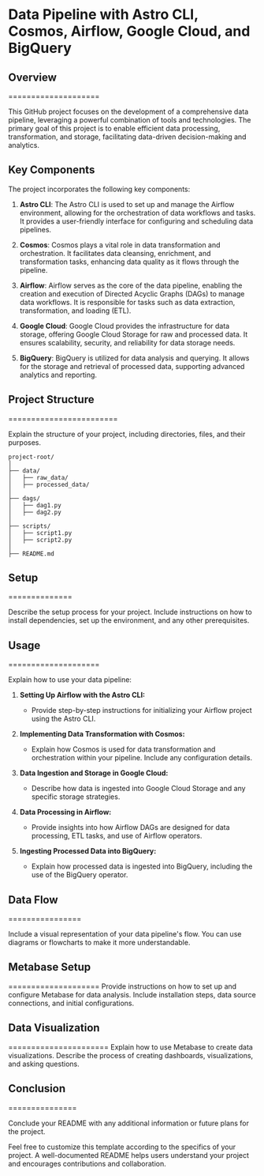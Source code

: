 # Data Pipeline with Astro CLI, Cosmos, Airflow, Google Cloud, and BigQuery


## Overview
====================

This GitHub project focuses on the development of a comprehensive data pipeline, leveraging a powerful combination of tools and technologies. The primary goal of this project is to enable efficient data processing, transformation, and storage, facilitating data-driven decision-making and analytics.

## Key Components

The project incorporates the following key components:

1. **Astro CLI**: The Astro CLI is used to set up and manage the Airflow environment, allowing for the orchestration of data workflows and tasks. It provides a user-friendly interface for configuring and scheduling data pipelines.

2. **Cosmos**: Cosmos plays a vital role in data transformation and orchestration. It facilitates data cleansing, enrichment, and transformation tasks, enhancing data quality as it flows through the pipeline.

3. **Airflow**: Airflow serves as the core of the data pipeline, enabling the creation and execution of Directed Acyclic Graphs (DAGs) to manage data workflows. It is responsible for tasks such as data extraction, transformation, and loading (ETL).

4. **Google Cloud**: Google Cloud provides the infrastructure for data storage, offering Google Cloud Storage for raw and processed data. It ensures scalability, security, and reliability for data storage needs.

5. **BigQuery**: BigQuery is utilized for data analysis and querying. It allows for the storage and retrieval of processed data, supporting advanced analytics and reporting.


## Project Structure
========================

Explain the structure of your project, including directories, files, and their purposes.

```plaintext
project-root/
│
├── data/
│   ├── raw_data/
│   ├── processed_data/
│
├── dags/
│   ├── dag1.py
│   ├── dag2.py
│
├── scripts/
│   ├── script1.py
│   ├── script2.py
│
├── README.md
```

## Setup
==============

Describe the setup process for your project. Include instructions on how to install dependencies, set up the environment, and any other prerequisites.

## Usage
====================

Explain how to use your data pipeline:

1. **Setting Up Airflow with the Astro CLI:**
   - Provide step-by-step instructions for initializing your Airflow project using the Astro CLI.

2. **Implementing Data Transformation with Cosmos:**
   - Explain how Cosmos is used for data transformation and orchestration within your pipeline. Include any configuration details.

3. **Data Ingestion and Storage in Google Cloud:**
   - Describe how data is ingested into Google Cloud Storage and any specific storage strategies.

4. **Data Processing in Airflow:**
   - Provide insights into how Airflow DAGs are designed for data processing, ETL tasks, and use of Airflow operators.

5. **Ingesting Processed Data into BigQuery:**
   - Explain how processed data is ingested into BigQuery, including the use of the BigQuery operator.

## Data Flow
================

Include a visual representation of your data pipeline's flow. You can use diagrams or flowcharts to make it more understandable.

## Metabase Setup
====================
Provide instructions on how to set up and configure Metabase for data analysis. Include installation steps, data source connections, and initial configurations.

## Data Visualization
======================
Explain how to use Metabase to create data visualizations. Describe the process of creating dashboards, visualizations, and asking questions.

## Conclusion
===============

Conclude your README with any additional information or future plans for the project.

Feel free to customize this template according to the specifics of your project. A well-documented README helps users understand your project and encourages contributions and collaboration.
